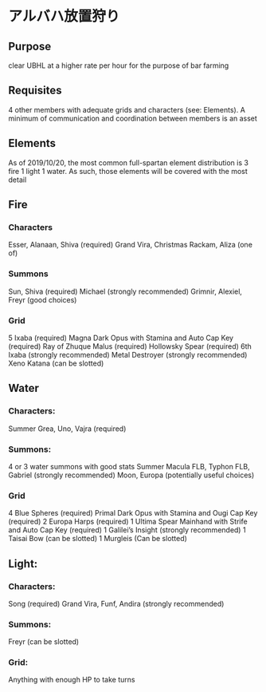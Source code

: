 # アルバハ放置狩り
## Purpose
clear UBHL at a higher rate per hour for the purpose of bar farming
## Requisites
4 other members with adequate grids and characters (see: Elements). A minimum of communication and coordination between members is an asset
## Elements
As of 2019/10/20, the most common full-spartan element distribution is 3 fire 1 light 1 water. As such, those elements will be covered with the most detail
## Fire
### Characters
Esser, Alanaan, Shiva (required)
Grand Vira, Christmas Rackam, Aliza (one of)
### Summons
Sun, Shiva (required)
Michael (strongly recommended)
Grimnir, Alexiel, Freyr (good choices)
### Grid
5 Ixaba (required)
Magna Dark Opus with Stamina and Auto Cap Key (required)
Ray of Zhuque Malus (required)
Hollowsky Spear (required)
6th Ixaba (strongly recommended)
Metal Destroyer (strongly recommended)
Xeno Katana (can be slotted)
## Water
### Characters:
Summer Grea, Uno, Vajra (required)

### Summons:
4 or 3 water summons with good stats
Summer Macula FLB, Typhon FLB, Gabriel (strongly recommended)
Moon, Europa (potentially useful choices)

### Grid
4 Blue Spheres (required)
Primal Dark Opus with Stamina and Ougi Cap Key (required)
2 Europa Harps (required)
1 Ultima Spear Mainhand with Strife and Auto Cap Key (required)
1 Galilei’s Insight (strongly recommended)
1 Taisai Bow (can be slotted)
1 Murgleis (Can be slotted)

## Light:
### Characters:
Song (required)
Grand Vira, Funf, Andira (strongly recommended)

### Summons:
Freyr (can be slotted)

### Grid:
Anything with enough HP to take turns
